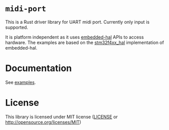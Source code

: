 # `midi-port`

This is a Rust driver library for UART midi port. 
Currently only input is supported.

It is platform independent as it uses [embedded-hal] APIs to access hardware.
The examples are based on the [stm32f4xx_hal] implementation of embedded-hal.


# Documentation

See [examples].

# License

This library is licensed under MIT license ([LICENSE](LICENSE) or http://opensource.org/licenses/MIT)

[embedded-hal]: https://docs.rs/embedded-hal/0.2.3/embedded_hal/
[stm32f4xx_hal]: https://docs.rs/stm32f4xx-hal/0.5.0/stm32f4xx_hal/
[examples]: https://github.com/wjakobczyk/st7920/tree/master/examples
